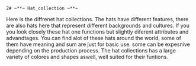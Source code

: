 
                                                                                               2# ~**~ Hat_collection ~**~

Here is the diffrenet hat collections. The hats have different features, there are also hats here that represent different backgrounds and cultures. If you you look closely these hat one functions but slightly diferent attributes and advandtages. You can find alot of these hats around the world, some of them have meaning and sum are just for basic use. some can be expesnive depending on the production process. The hat collections has a large variety of colores and shapes aswell, well suited for their funtions.

